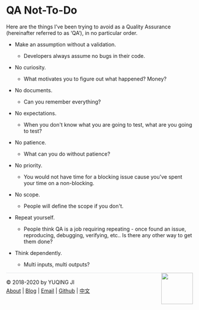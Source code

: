 # QA Not-To-Do

Here are the things I’ve been trying to avoid as a Quality Assurance (hereinafter referred to as ‘QA’), in no particular order.

- Make an assumption without a validation. 

    - Developers always assume no bugs in their code.
    
- No curiosity.

    - What motivates you to figure out what happened? Money?

- No documents. 

    - Can you remember everything?

- No expectations. 

    - When you don't know what you are going to test, what are you going to test?

- No patience.

    - What can you do without patience?

- No priority.

    - You would not have time for a blocking issue cause you've spent your time on a non-blocking.

- No scope. 

    - People will define the scope if you don't.

- Repeat yourself. 

    - People think QA is a job requiring repeating - once found an issue, reproducing, debugging, verifying, etc.. Is there any other way to get them done?

- Think dependently. 

    - Multi inputs, multi outputs?

<div><a href="https://vjyq.github.io/daily"><img src="https://github.com/vjyq/vjyq.github.io/blob/master/avatar.png?raw=true" style="float:right;width:85px;height:85px"/></a></div><div style="border-top:1px solid #e1e4e8;padding-top:16px"></div>
<div>© 2018-2020 by YUQING JI</div>
<div style="padding-top:0.3em"><a href="https://vjyq.github.io/en/about">About</a> | <a href="https://vjyq.github.io/">Blog</a> | <a href="mailto:yuqing.ji@outlook.com">Email</a> | <a href="https://github.com/vjyq">Github</a> | <a href="https://vjyq.github.io/zh">中文</a></div>